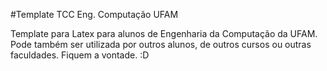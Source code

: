#Template TCC Eng. Computação UFAM

Template para Latex para alunos de Engenharia da Computação da UFAM. Pode também ser utilizada por outros alunos, de outros cursos ou outras faculdades. Fiquem a vontade. :D
